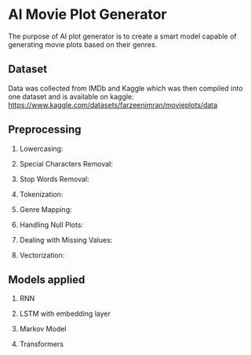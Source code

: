 # AI Movie Plot Generator

The purpose of AI plot generator is to create a smart model capable of generating movie plots based on their genres.

## Dataset

Data was collected from IMDb and Kaggle which was then compiled into one dataset and is available on kaggle: https://www.kaggle.com/datasets/farzeenimran/movieplots/data

## Preprocessing

1) Lowercasing:

2) Special Characters Removal:

3) Stop Words Removal:

4) Tokenization:

5) Genre Mapping:

6) Handling Null Plots:

7) Dealing with Missing Values:

8) Vectorization:

## Models applied

1) RNN
   
3) LSTM with embedding layer
   
4) Markov Model
   
5) Transformers
   
